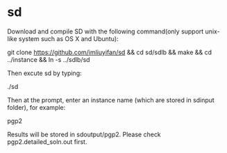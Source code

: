 # sd
Download and compile SD with the following command(only support unix-like system such as OS X and Ubuntu):

git clone https://github.com/imliuyifan/sd && cd sd/sdlb && make && cd ../instance && ln -s ../sdlb/sd

Then excute sd by typing:

./sd

Then at the prompt, enter an instance name (which are stored in sdinput folder), for example:

pgp2

Results will be stored in sdoutput/pgp2. Please check pgp2.detailed_soln.out first.
